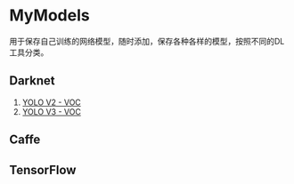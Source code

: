 # MyModels

用于保存自己训练的网络模型，随时添加，保存各种各样的模型，按照不同的DL工具分类。

## Darknet

1. [YOLO V2 - VOC](https://github.com/debugCVML/MyModels/tree/master/Darknet/YOLOV2-VOC)
2. [YOLO V3 - VOC](https://github.com/debugCVML/MyModels/tree/master/Darknet/YOLOV3-VOC)

## Caffe

## TensorFlow

